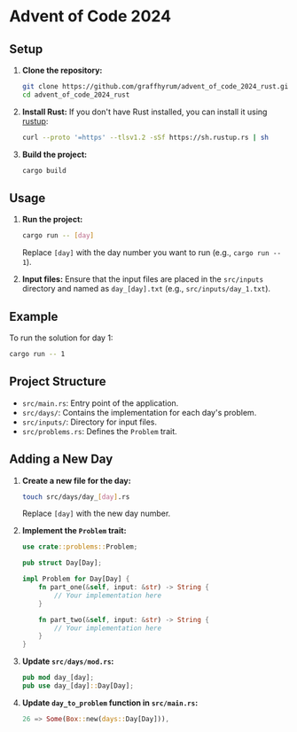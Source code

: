 # Advent of Code 2024

## Setup

1. **Clone the repository:**
   ```sh
   git clone https://github.com/graffhyrum/advent_of_code_2024_rust.git
   cd advent_of_code_2024_rust
   ```

2. **Install Rust:**
   If you don't have Rust installed, you can install it using [rustup](https://rustup.rs/):
   ```sh
   curl --proto '=https' --tlsv1.2 -sSf https://sh.rustup.rs | sh
   ```

3. **Build the project:**
   ```sh
   cargo build
   ```

## Usage

1. **Run the project:**
   ```sh
   cargo run -- [day]
   ```
   Replace `[day]` with the day number you want to run (e.g., `cargo run -- 1`).

2. **Input files:**
   Ensure that the input files are placed in the `src/inputs` directory and named as `day_[day].txt` (e.g., `src/inputs/day_1.txt`).

## Example

To run the solution for day 1:
```sh
cargo run -- 1
```

## Project Structure

- `src/main.rs`: Entry point of the application.
- `src/days/`: Contains the implementation for each day's problem.
- `src/inputs/`: Directory for input files.
- `src/problems.rs`: Defines the `Problem` trait.

## Adding a New Day

1. **Create a new file for the day:**
   ```sh
   touch src/days/day_[day].rs
   ```
   Replace `[day]` with the new day number.

2. **Implement the `Problem` trait:**
   ```rust
   use crate::problems::Problem;

   pub struct Day[Day];

   impl Problem for Day[Day] {
       fn part_one(&self, input: &str) -> String {
           // Your implementation here
       }

       fn part_two(&self, input: &str) -> String {
           // Your implementation here
       }
   }
   ```

3. **Update `src/days/mod.rs`:**
   ```rust
   pub mod day_[day];
   pub use day_[day]::Day[Day];
   ```

4. **Update `day_to_problem` function in `src/main.rs`:**
   ```rust
   26 => Some(Box::new(days::Day[Day])),
   ```
